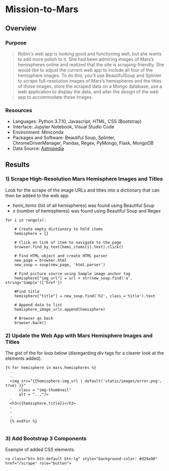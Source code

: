 # Mission-to-Mars

## Overview
### Purpose
> Robin's web app is looking good and functioning well, but she wants to add more polish to it. She had been admiring images of Mars’s hemispheres online and realized that the site is scraping-friendly. She would like to adjust the current web app to include all four of the hemisphere images. To do this, you’ll use BeautifulSoup and Splinter to scrape full-resolution images of Mars’s hemispheres and the titles of those images, store the scraped data on a Mongo database, use a web application to display the data, and alter the design of the web app to accommodate these images.

### Resources

- Languages: Python 3.7.10, Javascript, HTML, CSS (Bootstrap)
- Interface: Jupyter Notebook, Visual Studio Code
- Environment: Miniconda
- Packages and Software: Beautiful Soup, Splinter, ChromeDriverManager, Pandas, Regex, PyMongo, Flask, MongoDB
- Data Source: [Astropedia](https://astrogeology.usgs.gov/search/results?q=hemisphere+enhanced&k1=target&v1=Mars)

## Results
### 1) Scrape High-Resolution Mars Hemisphere Images and Titles
Look for the scrape of the image URLs and titles into a dictionary that can then be added to the web app.
- _hemi_items_ (list of all hemispheres) was found using Beautiful Soup
- _x_ (number of hemispheres) was found using Beautiful Soup and Regex

```
for i in range(x):
    
    # Create empty dictionary to hold items
    hemisphere = {}
    
    # Click on link of item to navigate to the page
    browser.find_by_text(hemi_items[i].text).click()
    
    # Find HTML object and create HTML parser
    new_page = browser.html
    new_soup = soup(new_page, 'html.parser')
    
    # Find picture source using Sample image anchor tag
    hemisphere["img_url"] = url + str(new_soup.find('a', string='Sample')['href'])
    
    #Find title
    hemisphere["title"] = new_soup.find('h2', class_='title').text
    
    # Append data to list
    hemisphere_image_urls.append(hemisphere)
    
    # Browser go back
    browser.back()
```
### 2) Update the Web App with Mars Hemisphere Images and Titles
The gist of the for loop below (disregarding div tags for a clearer look at the elements added).
```
{% for hemisphere in mars.hemispheres %}
  -
  -
  <img src="{{hemisphere.img_url | default('static/images/error.png', true) }}"
      class = "img-thumbnail"
      alt = "..."/>
  -
  <h3>{{hemisphere.title}}</h3>
  -
  -
  -
  {% endfor %}
      
```
### 3) Add Bootstrap 3 Components
Example of added CSS elements.
```
<a class="btn btn-default btn-lg" style="background-color: #d29a90" href="/scrape" role="button">
```
